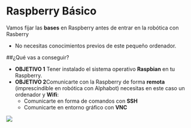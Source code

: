 # Raspberry Básico

Vamos fijar las **bases** en Raspberry antes de entrar en la robótica con Rasberry

* No necesitas conocimientos previos de este pequeño ordenador.

##¿Qué vas a conseguir?
 * **OBJETIVO 1** Tener instalado el sistema operativo **Raspbian** en tu Raspberry.
 * **OBJETIVO 2**Comunicarte con la Raspberry de forma **remota** (imprescindible en robótica con Alphabot) necesitas en este caso un ordenador y **Wifi**:
     * Comunicarte en forma de comandos con **SSH**
     * Comunicarte en entorno gráfico con **VNC**  
    

![](https://www.raspberrypi.org/app/uploads/2018/03/770A5842-462x322.jpg)







